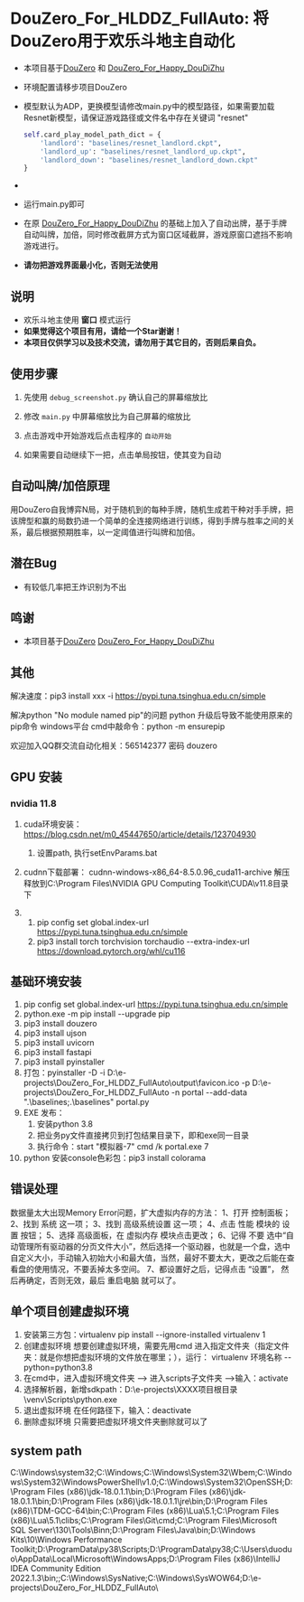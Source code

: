 # DouZero_For_HLDDZ_FullAuto: 将DouZero用于欢乐斗地主自动化
* 本项目基于[DouZero](https://github.com/kwai/DouZero) 和  [DouZero_For_Happy_DouDiZhu](https://github.com/tianqiraf/DouZero_For_HappyDouDiZhu) 

* 环境配置请移步项目DouZero

* 模型默认为ADP，更换模型请修改main.py中的模型路径，如果需要加载Resnet新模型，请保证游戏路径或文件名中存在关键词 "resnet"

  ```python
  self.card_play_model_path_dict = {
      'landlord': "baselines/resnet_landlord.ckpt",
      'landlord_up': "baselines/resnet_landlord_up.ckpt",
      'landlord_down': "baselines/resnet_landlord_down.ckpt"
  }
  ```

* 

* 运行main.py即可

* 在原 [DouZero_For_Happy_DouDiZhu](https://github.com/tianqiraf/DouZero_For_HappyDouDiZhu) 的基础上加入了自动出牌，基于手牌自动叫牌，加倍，同时修改截屏方式为窗口区域截屏，游戏原窗口遮挡不影响游戏进行。

*   **请勿把游戏界面最小化，否则无法使用**

## 说明
*   欢乐斗地主使用 **窗口** 模式运行
*   **如果觉得这个项目有用，请给一个Star谢谢！**
*   **本项目仅供学习以及技术交流，请勿用于其它目的，否则后果自负。**

## 使用步骤
1. 先使用 `debug_screenshot.py`  确认自己的屏幕缩放比

2. 修改 `main.py` 中屏幕缩放比为自己屏幕的缩放比

3. 点击游戏中开始游戏后点击程序的 `自动开始`

4. 如果需要自动继续下一把，点击单局按钮，使其变为自动

## 自动叫牌/加倍原理

用DouZero自我博弈N局，对于随机到的每种手牌，随机生成若干种对手手牌，把该牌型和赢的局数扔进一个简单的全连接网络进行训练，得到手牌与胜率之间的关系，最后根据预期胜率，以一定阈值进行叫牌和加倍。

## 潜在Bug
*   有较低几率把王炸识别为不出


## 鸣谢
*   本项目基于[DouZero](https://github.com/kwai/DouZero)  [DouZero_For_Happy_DouDiZhu](https://github.com/tianqiraf/DouZero_For_HappyDouDiZhu) 

## 其他
解决速度：pip3 install xxx  -i https://pypi.tuna.tsinghua.edu.cn/simple

解决python "No module named pip"的问题
python 升级后导致不能使用原来的pip命令
windows平台
cmd中敲命令：python -m ensurepip

欢迎加入QQ群交流自动化相关：565142377  密码 douzero

## GPU 安装
### nvidia 11.8
1. cuda环境安装： https://blog.csdn.net/m0_45447650/article/details/123704930
   1. 设置path, 执行setEnvParams.bat
2. cudnn下载部署： cudnn-windows-x86_64-8.5.0.96_cuda11-archive
   解压释放到C:\Program Files\NVIDIA GPU Computing Toolkit\CUDA\v11.8目录下

3. 
   1. pip config set global.index-url https://pypi.tuna.tsinghua.edu.cn/simple
   2. pip3 install torch torchvision torchaudio --extra-index-url https://download.pytorch.org/whl/cu116

## 基础环境安装
1. pip config set global.index-url https://pypi.tuna.tsinghua.edu.cn/simple
2. python.exe -m pip install --upgrade pip
3. pip3 install douzero
4. pip3 install ujson
5. pip3 install uvicorn
6. pip3 install fastapi
7. pip3 install pyinstaller
8. 打包：pyinstaller -D -i D:\e-projects\DouZero_For_HLDDZ_FullAuto\output\favicon.ico -p D:\e-projects\DouZero_For_HLDDZ_FullAuto -n portal  --add-data ".\baselines;.\baselines"  portal.py
9. EXE 发布：
   1. 安装python 3.8
   2. 把业务py文件直接拷贝到打包结果目录下，即和exe同一目录
   3. 执行命令：start "模拟器-7" cmd /k portal.exe  7
10. python 安装console色彩包：pip3 install colorama


## 错误处理

数据量太大出现Memory Error问题，扩大虚拟内存的方法：
1、打开 控制面板；
2、找到 系统 这一项；
3、找到 高级系统设置 这一项；
4、点击 性能 模块的 设置 按钮；
5、选择 高级面板，在 虚拟内存 模块点击更改；
6、记得 不要 选中“自动管理所有驱动器的分页文件大小”，然后选择一个驱动器，也就是一个盘，选中自定义大小，手动输入初始大小和最大值，当然，最好不要太大，更改之后能在查看盘的使用情况，不要丢掉太多空间。
7、都设置好之后，记得点击 “设置”， 然后再确定，否则无效，最后 重启电脑 就可以了。

## 单个项目创建虚拟环境
1. 安装第三方包：virtualenv
   pip install --ignore-installed virtualenv
   1
2. 创建虚拟环境
   想要创建虚拟环境，需要先用cmd 进入指定文件夹（指定文件夹：就是你想把虚拟环境的文件放在哪里；），运行：
   virtualenv 环境名称 --python=python3.8
3. 在cmd中，进入虚拟环境文件夹 --> 进入scripts子文件夹 -->输入：activate
4. 选择解析器，新增sdkpath：D:\e-projects\XXXX项目根目录\venv\Scripts\python.exe
5. 退出虚拟环境
      在任何路径下，输入：deactivate 
6. 删除虚拟环境
      只需要把虚拟环境文件夹删除就可以了

## system path
C:\Windows\system32;C:\Windows;C:\Windows\System32\Wbem;C:\Windows\System32\WindowsPowerShell\v1.0\;C:\Windows\System32\OpenSSH\;D:\Program Files (x86)\jdk-18.0.1.1\bin;D:\Program Files (x86)\jdk-18.0.1.1\bin;D:\Program Files (x86)\jdk-18.0.1.1\jre\bin;D:\Program Files (x86)\TDM-GCC-64\bin;C:\Program Files (x86)\Lua\5.1;C:\Program Files (x86)\Lua\5.1\clibs;C:\Program Files\Git\cmd;C:\Program Files\Microsoft SQL Server\130\Tools\Binn\;D:\Program Files\Java\bin;D:\Windows Kits\10\Windows Performance Toolkit\;D:\ProgramData\py38\Scripts\;D:\ProgramData\py38\;C:\Users\duoduo\AppData\Local\Microsoft\WindowsApps;D:\Program Files (x86)\IntelliJ IDEA Community Edition 2022.1.3\bin;;C:\Windows\SysNative;C:\Windows\SysWOW64;D:\e-projects\DouZero_For_HLDDZ_FullAuto\
